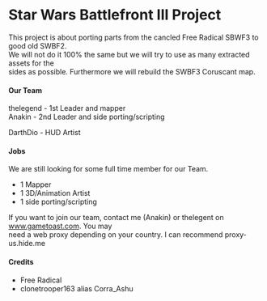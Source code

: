 # Star Wars Battlefront III Project

This project is about porting parts from the cancled Free Radical SBWF3 to good old SWBF2.  
We will not do it 100% the same but we will try to use as many extracted assets for the  
sides as possible. Furthermore we will rebuild the SWBF3 Coruscant map.

#### Our Team
thelegend - 1st Leader and mapper  
Anakin - 2nd Leader and side porting/scripting

DarthDio - HUD Artist

#### Jobs
We are still looking for some full time member for our Team.
* 1 Mapper
* 1 3D/Animation Artist
* 1 side porting/scripting

If you want to join our team, contact me (Anakin) or thelegent on www.gametoast.com. You may  
need a web proxy depending on your country. I can recommend proxy-us.hide.me

#### Credits
* Free Radical
* clonetrooper163 alias Corra_Ashu